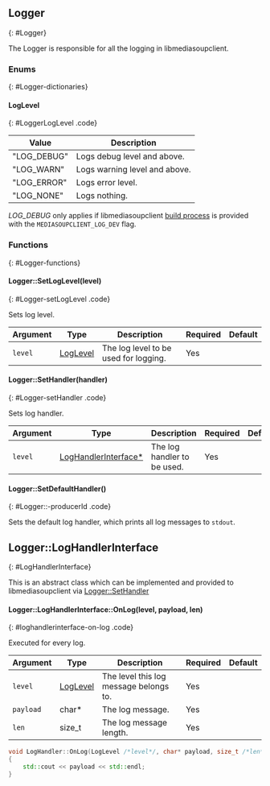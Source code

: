 ## Logger
{: #Logger}

<section markdown="1">

The Logger is responsible for all the logging in libmediasoupclient.

</section>


### Enums
{: #Logger-dictionaries}

<section markdown="1">

#### LogLevel
{: #LoggerLogLevel .code}

<div markdown="1" class="table-wrapper L2">

Value          | Description  
-------------- | -------------
"LOG_DEBUG"    | Logs debug level and above.
"LOG_WARN"     | Logs warning level and above.
"LOG_ERROR"    | Logs error level.
"LOG_NONE"     | Logs nothing.

</div>

</section>


<section markdown="1">

*LOG_DEBUG* only applies if libmediasoupclient [build process](../installation) is provided with the `MEDIASOUPCLIENT_LOG_DEV` flag.

</section>


### Functions
{: #Logger-functions}

<section markdown="1">

#### Logger::SetLogLevel(level)
{: #Logger-setLogLevel .code}

Sets log level.

<div markdown="1" class="table-wrapper L3">

Argument    | Type    | Description | Required | Default 
----------- | ------- | ----------- | -------- | ----------
`level`     | [LogLevel](#LoggerLogLevel)| The log level to be used for logging. | Yes |

</div>


#### Logger::SetHandler(handler)
{: #Logger-setHandler .code}

Sets log handler.

<div markdown="1" class="table-wrapper L3">

Argument | Type    | Description | Required | Default 
-------- | ------- | ----------- | -------- | ----------
`level`  | [LogHandlerInterface\*](#LogHandlerInterface) | The log handler to be used. | Yes |

</div>

#### Logger::SetDefaultHandler()
{: #Logger::-producerId .code}

Sets the default log handler, which prints all log messages to `stdout`.


</section>

## Logger::LogHandlerInterface
{: #LogHandlerInterface}

This is an abstract class which can be implemented and provided to libmediasoupclient via [Logger::SetHandler](#Logger-setHandler)

<section markdown="1">

#### Logger::LogHandlerInterface::OnLog(level, payload, len)
{: #loghandlerinterface-on-log .code}

Executed for every log.

<div markdown="1" class="table-wrapper L3">

Argument    | Type    | Description | Required | Default 
----------- | ------- | ----------- | -------- | ----------
`level`     | [LogLevel](#LoggerLogLevel)  | The level this log message belongs to. | Yes |
`payload`  | char\*   | The log message. | Yes |
`len`      | size_t   | The log message length. | Yes |

</div>

```c++
void LogHandler::OnLog(LogLevel /*level*/, char* payload, size_t /*len*/)
{
	std::cout << payload << std::endl;
}
```

</section>
